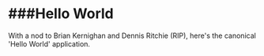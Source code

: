###Hello World
==========

With a nod to Brian Kernighan and Dennis Ritchie (RIP), here's the canonical 'Hello World' application.
